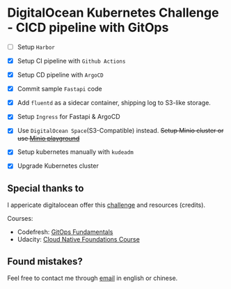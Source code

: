 # DigitalOcean Kubernetes Challenge - CICD pipeline with GitOps

- [ ] Setup `Harbor`
- [x] Setup CI pipeline with `Github Actions`
- [x] Setup CD pipeline with `ArgoCD`
- [x] Commit sample `Fastapi` code
- [x] Add `fluentd` as a sidecar container, shipping log to S3-like storage.
- [x] Setup `Ingress` for Fastapi & ArgoCD
- [x] Use `DigitalOcean Space`(S3-Compatible) instead.
~~Setup Minio cluster or use [Minio playground](https://play.minio.io:9443/)~~

- [x] Setup kubernetes manually with `kudeadm`
- [x] Upgrade Kubernetes cluster


Special thanks to
------------
I appericate digitalocean offer this [challenge](https://www.digitalocean.com/community/pages/kubernetes-challenge#anchor--success-criteria) and resources (credits).

Courses:
- Codefresh: [GitOps Fundamentals](https://codefresh.learnworlds.com/course/gitops-with-argo)
- Udacity: [Cloud Native Foundations Course](https://classroom.udacity.com/courses/ud064)


Found mistakes?
------------
Feel free to contact me through
[email](mailto:muller79924@gmail.com)
in english or chinese.
